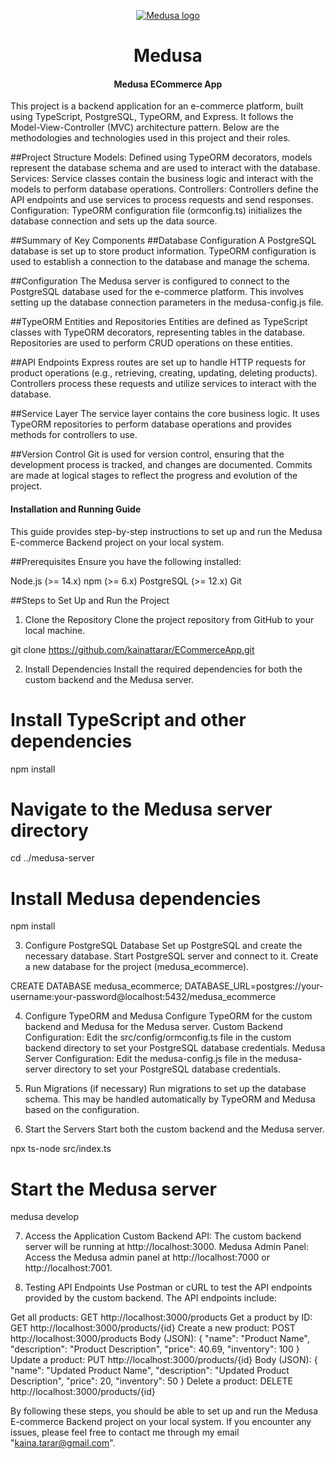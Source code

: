 <p align="center">
  <a href="https://www.medusajs.com">
  <picture>
    <source media="(prefers-color-scheme: dark)" srcset="https://user-images.githubusercontent.com/59018053/229103275-b5e482bb-4601-46e6-8142-244f531cebdb.svg">
    <source media="(prefers-color-scheme: light)" srcset="https://user-images.githubusercontent.com/59018053/229103726-e5b529a3-9b3f-4970-8a1f-c6af37f087bf.svg">
    <img alt="Medusa logo" src="https://user-images.githubusercontent.com/59018053/229103726-e5b529a3-9b3f-4970-8a1f-c6af37f087bf.svg">
    </picture>
  </a>
</p>
<h1 align="center">
  Medusa
</h1>

<h4 align="center">
Medusa ECommerce App
</h4>

This project is a backend application for an e-commerce platform, built using TypeScript, PostgreSQL, TypeORM, and Express. It follows the Model-View-Controller (MVC) architecture pattern. Below are the methodologies and technologies used in this project and their roles.

##Project Structure
Models: Defined using TypeORM decorators, models represent the database schema and are used to interact with the database.
Services: Service classes contain the business logic and interact with the models to perform database operations.
Controllers: Controllers define the API endpoints and use services to process requests and send responses.
Configuration: TypeORM configuration file (ormconfig.ts) initializes the database connection and sets up the data source.

##Summary of Key Components
##Database Configuration
A PostgreSQL database is set up to store product information. TypeORM configuration is used to establish a connection to the database and manage the schema.

##Configuration
The Medusa server is configured to connect to the PostgreSQL database used for the e-commerce platform. This involves setting up the database connection parameters in the medusa-config.js file.

##TypeORM Entities and Repositories
Entities are defined as TypeScript classes with TypeORM decorators, representing tables in the database. Repositories are used to perform CRUD operations on these entities.

##API Endpoints
Express routes are set up to handle HTTP requests for product operations (e.g., retrieving, creating, updating, deleting products). Controllers process these requests and utilize services to interact with the database.

##Service Layer
The service layer contains the core business logic. It uses TypeORM repositories to perform database operations and provides methods for controllers to use.

##Version Control
Git is used for version control, ensuring that the development process is tracked, and changes are documented. Commits are made at logical stages to reflect the progress and evolution of the project.

<h4>
Installation and Running Guide
</h4>
This guide provides step-by-step instructions to set up and run the Medusa E-commerce Backend project on your local system.

##Prerequisites
Ensure you have the following installed:

Node.js (>= 14.x)
npm (>= 6.x)
PostgreSQL (>= 12.x)
Git

##Steps to Set Up and Run the Project
1. Clone the Repository
Clone the project repository from GitHub to your local machine.

git clone https://github.com/kainattarar/ECommerceApp.git

2. Install Dependencies
Install the required dependencies for both the custom backend and the Medusa server.

# Install TypeScript and other dependencies
npm install

# Navigate to the Medusa server directory
cd ../medusa-server

# Install Medusa dependencies
npm install

3. Configure PostgreSQL Database
Set up PostgreSQL and create the necessary database.
Start PostgreSQL server and connect to it.
Create a new database for the project (medusa_ecommerce).

CREATE DATABASE medusa_ecommerce;
DATABASE_URL=postgres://your-username:your-password@localhost:5432/medusa_ecommerce

4. Configure TypeORM and Medusa
Configure TypeORM for the custom backend and Medusa for the Medusa server.
Custom Backend Configuration: Edit the src/config/ormconfig.ts file in the custom backend directory to set your PostgreSQL database credentials.
Medusa Server Configuration: Edit the medusa-config.js file in the medusa-server directory to set your PostgreSQL database credentials.

5. Run Migrations (if necessary)
Run migrations to set up the database schema. This may be handled automatically by TypeORM and Medusa based on the configuration.

6. Start the Servers
Start both the custom backend and the Medusa server.

npx ts-node src/index.ts

# Start the Medusa server
medusa develop

7. Access the Application
Custom Backend API: The custom backend server will be running at http://localhost:3000.
Medusa Admin Panel: Access the Medusa admin panel at http://localhost:7000 or http://localhost:7001.

9. Testing API Endpoints
Use Postman or cURL to test the API endpoints provided by the custom backend.
The API endpoints include:

Get all products: GET http://localhost:3000/products
Get a product by ID: GET http://localhost:3000/products/{id}
Create a new product: POST http://localhost:3000/products
Body (JSON):
{
  "name": "Product Name",
  "description": "Product Description",
  "price": 40.69,
  "inventory": 100
}
Update a product: PUT http://localhost:3000/products/{id}
Body (JSON):
{
  "name": "Updated Product Name",
  "description": "Updated Product Description",
  "price": 20,
  "inventory": 50
}
Delete a product: DELETE http://localhost:3000/products/{id}

By following these steps, you should be able to set up and run the Medusa E-commerce Backend project on your local system. If you encounter any issues, please feel free to contact me through my email "kaina.tarar@gmail.com".
